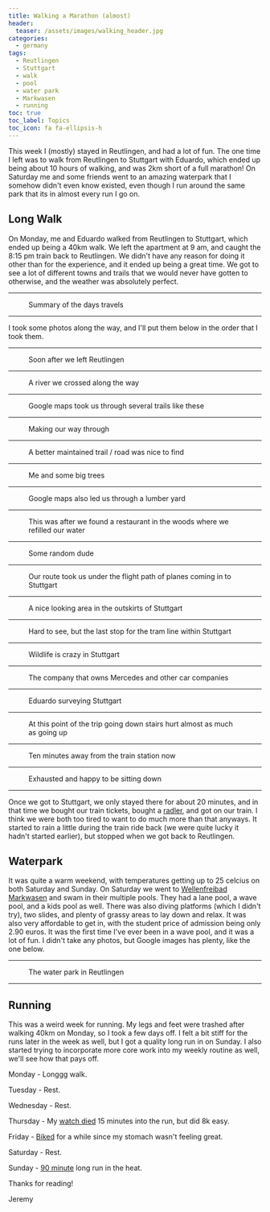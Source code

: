 ```yaml
---
title: Walking a Marathon (almost)
header:
  teaser: /assets/images/walking_header.jpg
categories:
  - germany
tags:
  - Reutlingen
  - Stuttgart
  - walk
  - pool
  - water park
  - Markwasen
  - running
toc: true
toc_label: Topics
toc_icon: fa fa-ellipsis-h
---
```


This week I (mostly) stayed in Reutlingen, and had a lot of fun. The one time I left was to walk from Reutlingen to Stuttgart with Eduardo, which ended up being about 10 hours of walking, and was 2km short of a full marathon! On Saturday me and some friends went to an amazing waterpark that I somehow didn't even know existed, even though I run around the same park that its in almost every run I go on.

## Long Walk

On Monday, me and Eduardo walked from Reutlingen to Stuttgart, which ended up being a 40km walk. We left the apartment at 9 am, and caught the 8:15 pm train back to Reutlingen. We didn't have any reason for doing it other than for the experience, and it ended up being a great time. We got to see a lot of different towns and trails that we would never have gotten to otherwise, and the weather was absolutely perfect.

***

<figure class="align-center">
  <img src="/assets/images/walking_summary.jpg" alt="">
  <figcaption>Summary of the days travels</figcaption>
</figure>

***

I took some photos along the way, and I'll put them below in the order that I took them.

***

<figure class="align-center">
  <img src="/assets/images/walking1.jpg" alt="">
  <figcaption>Soon after we left Reutlingen</figcaption>
</figure>

***

<figure class="align-center">
  <img src="/assets/images/walking2.jpg" alt="">
  <figcaption>A river we crossed along the way</figcaption>
</figure>

***

<figure class="align-center">
  <img src="/assets/images/walking3.jpg" alt="">
  <figcaption>Google maps took us through several trails like these</figcaption>
</figure>

***

<figure class="align-center">
  <img src="/assets/images/walking_header.jpg" alt="">
  <figcaption>Making our way through</figcaption>
</figure>

***

<figure class="align-center">
  <img src="/assets/images/walking4.jpg" alt="">
  <figcaption>A better maintained trail / road was nice to find</figcaption>
</figure>

***

<figure class="align-center">
  <img src="/assets/images/walking5.jpg" alt="">
  <figcaption>Me and some big trees</figcaption>
</figure>

***

<figure class="align-center">
  <img src="/assets/images/walking6.jpg" alt="">
  <figcaption>Google maps also led us through a lumber yard</figcaption>
</figure>

***

<figure class="align-center">
  <img src="/assets/images/walking7.jpg" alt="">
  <figcaption>This was after we found a restaurant in the woods where we refilled our water</figcaption>
</figure>

***

<figure class="align-center">
  <img src="/assets/images/walking8.jpg" alt="">
  <figcaption>Some random dude</figcaption>
</figure>

***

<figure class="align-center">
  <img src="/assets/images/walking9.jpg" alt="">
  <figcaption>Our route took us under the flight path of planes coming in to Stuttgart</figcaption>
</figure>

***

<figure class="align-center">
  <img src="/assets/images/walking10.jpg" alt="">
  <figcaption>A nice looking area in the outskirts of Stuttgart</figcaption>
</figure>

***

<figure class="align-center">
  <img src="/assets/images/walking11.jpg" alt="">
  <figcaption>Hard to see, but the last stop for the tram line within Stuttgart</figcaption>
</figure>

***

<figure class="align-center">
  <img src="/assets/images/walking12.jpg" alt="">
  <figcaption>Wildlife is crazy in Stuttgart</figcaption>
</figure>

***

<figure class="align-center">
  <img src="/assets/images/walking13.jpg" alt="">
  <figcaption>The company that owns Mercedes and other car companies</figcaption>
</figure>

***

<figure class="align-center">
  <img src="/assets/images/walking14.jpg" alt="">
  <figcaption>Eduardo surveying Stuttgart</figcaption>
</figure>

***

<figure class="align-center">
  <img src="/assets/images/walking15.jpg" alt="">
  <figcaption>At this point of the trip going down stairs hurt almost as much as going up</figcaption>
</figure>

***

<figure class="align-center">
  <img src="/assets/images/walking16.jpg" alt="">
  <figcaption>Ten minutes away from the train station now</figcaption>
</figure>

***

<figure class="align-center">
  <img src="/assets/images/walking17.jpg" alt="">
  <figcaption>Exhausted and happy to be sitting down</figcaption>
</figure>

***

Once we got to Stuttgart, we only stayed there for about 20 minutes, and in that time we bought our train tickets, bought a [radler,](https://de.wikipedia.org/wiki/Radler) and got on our train. I think we were both too tired to want to do much more than that anyways. It started to rain a little during the train ride back (we were quite lucky it hadn't started earlier), but stopped when we got back to Reutlingen.

## Waterpark

It was quite a warm weekend, with temperatures getting up to 25 celcius on both Saturday and Sunday. On Saturday we went to [Wellenfreibad Markwasen](https://www.reutlinger-baeder.de/inhalt/freibad-markwasen/oeffnungszeiten.html) and swam in their multiple pools. They had a lane pool, a wave pool, and a kids pool as well. There was also diving platforms (which I didn't try), two slides, and plenty of grassy areas to lay down and relax. It was also very affordable to get in, with the student price of admission being only 2.90 euros. It was the first time I've ever been in a wave pool, and it was a lot of fun. I didn't take any photos, but Google images has plenty, like the one below.

***

<figure class="align-center">
  <img src="/assets/images/waterpark.jpg" alt="">
  <figcaption>The water park in Reutlingen</figcaption>
</figure>

***

## Running

This was a weird week for running. My legs and feet were trashed after walking 40km on Monday, so I took a few days off. I felt a bit stiff for the runs later in the week as well, but I got a quality long run in on Sunday. I also started trying to incorporate more core work into my weekly routine as well, we'll see how that pays off.

Monday - Longgg walk.

Tuesday - Rest.

Wednesday - Rest.

Thursday - My [watch died](https://www.strava.com/activities/1593859301) 15 minutes into the run, but did 8k easy.

Friday - [Biked](https://www.strava.com/activities/1596602877) for a while since my stomach wasn't feeling great.

Saturday - Rest.

Sunday -  [90 minute](https://www.strava.com/activities/1599458845) long run in the heat.

Thanks for reading!

Jeremy
